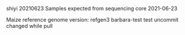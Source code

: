 shiyi
20210623
Samples expected from sequencing core 2021-06-23


Maize reference genome version: refgen3
barbara-test
test uncommit changed while pull
